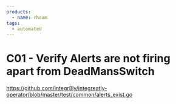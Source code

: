 ```yaml
---
products:
  - name: rhoam
tags:
  - automated
---
```


# C01 - Verify Alerts are not firing apart from DeadMansSwitch

https://github.com/integr8ly/integreatly-operator/blob/master/test/common/alerts_exist.go
